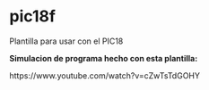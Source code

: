 # pic18f
Plantilla para usar con el PIC18

<strong> Simulacion de programa hecho con esta plantilla: </strong> 
<p>https://www.youtube.com/watch?v=cZwTsTdGOHY</p>
